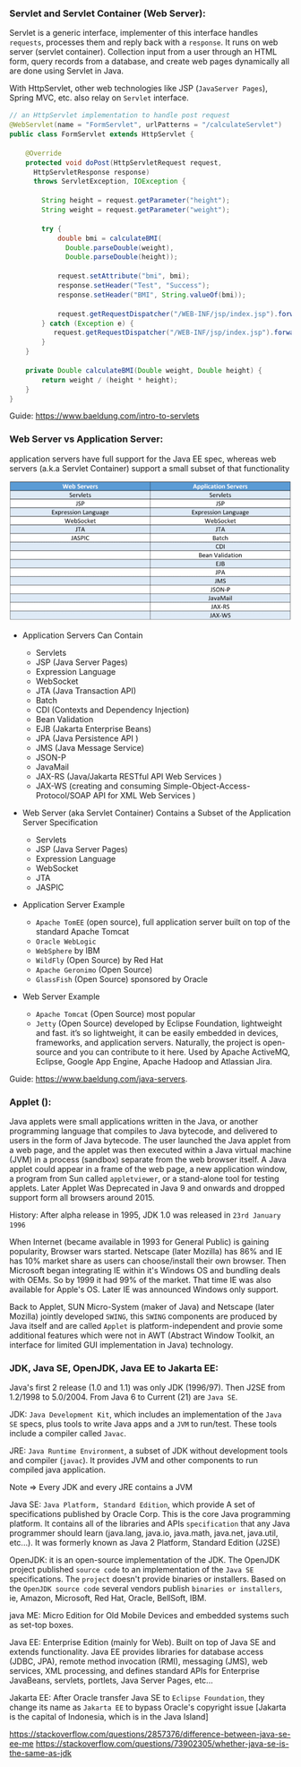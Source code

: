### Servlet and Servlet Container (Web Server):
Servlet is a generic interface, implementer of this interface handles `requests`, processes them and reply back with a `response`. It runs on web server (servlet container). Collection input from a user through an HTML form, query records from a database, and create web pages dynamically all are done using Servlet in Java.

With HttpServlet, other web technologies like JSP (`JavaServer Pages`), Spring MVC, etc. also relay on `Servlet` interface.

```java
// an HttpServlet implementation to handle post request
@WebServlet(name = "FormServlet", urlPatterns = "/calculateServlet")
public class FormServlet extends HttpServlet {

    @Override
    protected void doPost(HttpServletRequest request, 
      HttpServletResponse response)
      throws ServletException, IOException {

        String height = request.getParameter("height");
        String weight = request.getParameter("weight");

        try {
            double bmi = calculateBMI(
              Double.parseDouble(weight), 
              Double.parseDouble(height));
            
            request.setAttribute("bmi", bmi);
            response.setHeader("Test", "Success");
            response.setHeader("BMI", String.valueOf(bmi));

            request.getRequestDispatcher("/WEB-INF/jsp/index.jsp").forward(request, response);
        } catch (Exception e) {
           request.getRequestDispatcher("/WEB-INF/jsp/index.jsp").forward(request, response);
        }
    }

    private Double calculateBMI(Double weight, Double height) {
        return weight / (height * height);
    }
}
```
Guide: https://www.baeldung.com/intro-to-servlets

### Web Server vs Application Server:
application servers have full support for the Java EE spec, whereas web servers (a.k.a Servlet Container) support a small subset of that functionality

<img src="./images/java-web-server-vs-application-server.jpg"/>

* Application Servers Can Contain
    - Servlets
    - JSP (Java Server Pages)
    - Expression Language
    - WebSocket
    - JTA (Java Transaction API)
    - Batch
    - CDI (Contexts and Dependency Injection) 
    - Bean Validation
    - EJB (Jakarta Enterprise Beans)
    - JPA (Java Persistence API )
    - JMS (Java Message Service)
    - JSON-P
    - JavaMail
    - JAX-RS (Java/Jakarta RESTful API Web Services )
    - JAX-WS (creating and consuming Simple-Object-Access-Protocol/SOAP API for XML Web Services )

* Web Server (aka Servlet Container) Contains a Subset of the Application Server Specification
    - Servlets
    - JSP (Java Server Pages)
    - Expression Language
    - WebSocket
    - JTA
    - JASPIC

* Application Server Example
    - `Apache TomEE` (open source), full application server built on top of the standard Apache Tomcat
    - `Oracle WebLogic`
    - `WebSphere` by IBM
    - `WildFly` (Open Source) by Red Hat
    - `Apache Geronimo` (Open Source)
    - `GlassFish` (Open Source) sponsored by Oracle

* Web Server Example
    - `Apache Tomcat` (Open Source) most popular
    - `Jetty` (Open Source) developed by Eclipse Foundation, lightweight and fast. it’s so lightweight, it can be easily embedded in devices, frameworks, and application servers. Naturally, the project is open-source and you can contribute to it here. Used by Apache ActiveMQ, Eclipse, Google App Engine, Apache Hadoop and Atlassian Jira.


Guide: https://www.baeldung.com/java-servers.


### Applet ():
Java applets were small applications written in the Java, or another programming language that compiles to Java bytecode, and delivered to users in the form of Java bytecode. The user launched the Java applet from a web page, and the applet was then executed within a Java virtual machine (JVM) in a process (sandbox) separate from the web browser itself. A Java applet could appear in a frame of the web page, a new application window, a program from Sun called `appletviewer`, or a stand-alone tool for testing applets. Later Applet Was Deprecated in Java 9 and onwards and dropped support form all browsers around 2015.

History: After alpha release in 1995, JDK 1.0 was released in `23rd January 1996`

When Internet (became available in 1993 for General Public) is gaining popularity, Browser wars started. Netscape (later Mozilla) has 86% and IE has 10% market share as users can choose/install their own browser. Then Microsoft began integrating IE within it's Windows OS and bundling deals with OEMs. So by 1999 it had 99% of the market. That time IE was also available for Apple's OS. Later IE was announced Windows only support.

Back to Applet, SUN Micro-System (maker of Java) and Netscape (later Mozilla) jointly developed `SWING`, this `SWING` components are produced by Java itself and are called `Applet` is platform-independent and provie some additional features which were not in AWT (Abstract Window Toolkit, an interface for limited GUI implementation in Java) technology.


### JDK, Java SE, OpenJDK, Java EE to Jakarta EE:
Java's first 2 release (1.0 and 1.1) was only JDK (1996/97). Then J2SE from 1.2/1998 to 5.0/2004. From Java 6 to Current (21) are `Java SE`.

JDK: `Java Development Kit`, which includes an implementation of the `Java SE` specs, plus tools to write Java apps and a `JVM` to run/test. These tools include a compiler called `Javac`.

JRE: `Java Runtime Environment`, a subset of JDK without development tools and compiler (`javac`). It provides JVM and other components to run compiled java application.

Note => Every JDK and every JRE contains a JVM

Java SE: `Java Platform, Standard Edition`, which provide A set of specifications published by Oracle Corp. This is the core Java programming platform. It contains all of the libraries and APIs `specification` that any Java programmer should learn (java.lang, java.io, java.math, java.net, java.util, etc...). It was formerly known as Java 2 Platform, Standard Edition (J2SE)

OpenJDK: it is an open-source implementation of the JDK. The OpenJDK project published `source code` to an implementation of the `Java SE` specifications. The `project` doesn't provide binaries or installers. Based on the `OpenJDK source code` several vendors publish `binaries or installers`, ie, Amazon, Microsoft, Red Hat, Oracle, BellSoft, IBM.

java ME: Micro Edition for Old Mobile Devices and embedded systems such as set-top boxes.

Java EE: Enterprise Edition (mainly for Web). Built on top of Java SE and extends functionality. Java EE provides libraries for database access (JDBC, JPA), remote method invocation (RMI), messaging (JMS), web services, XML processing, and defines standard APIs for Enterprise JavaBeans, servlets, portlets, Java Server Pages, etc...

Jakarta EE: After Oracle transfer Java SE to `Eclipse Foundation`, they change its name as `Jakarta EE` to bypass Oracle's copyright issue [Jakarta is the capital of Indonesia, which is in the Java Island]  



https://stackoverflow.com/questions/2857376/difference-between-java-se-ee-me
https://stackoverflow.com/questions/73902305/whether-java-se-is-the-same-as-jdk